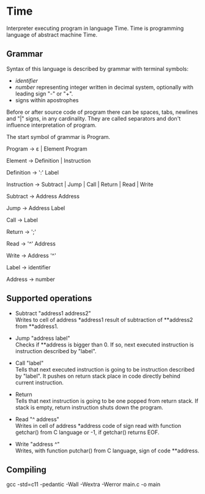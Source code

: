 # Time

Interpreter executing program in language Time. 
Time is programming language of abstract machine Time.

## Grammar
Syntax of this language is described by grammar with terminal symbols:
* *identifier*
* *number* representing integer written in decimal system, optionally with leading sign "-" or "+".
* signs within apostrophes

Before or after source code of program there can be spaces, tabs, newlines and "|" signs, in any cardinality. They are called separators and don't influence interpretation of program.

The start symbol of grammar is Program.

Program → ε | Element Program

Element → Definition | Instruction

Definition → ':' Label

Instruction → Subtract | Jump | Call | Return | Read | Write

Subtract → Address Address

Jump → Address Label

Call → Label

Return → ';'

Read → '^' Address

Write → Address '^'

Label → identifier

Address → number

## Supported operations
* Subtract "address1 address2"  
Writes to cell of address *address1 result of subtraction of **address2 from **address1.

* Jump "address label"  
Checks if **address is bigger than 0. If so, next executed instruction is instruction described by "label".

* Call "label"   
Tells that next executed instruction is going to be instruction described by "label". It pushes on return stack place in code directly behind current instruction.

* Return   
Tells that next instruction is going to be one popped from return stack. If stack is empty, return instruction shuts down the program.

* Read "^ address"  
Writes in cell of address *address code of sign read with function getchar() from C language or -1, if getchar() returns EOF.

*  Write "address ^"  
Writes, with function putchar() from C language, sign of code **address.

## Compiling

gcc -std=c11 -pedantic -Wall -Wextra -Werror main.c -o main
